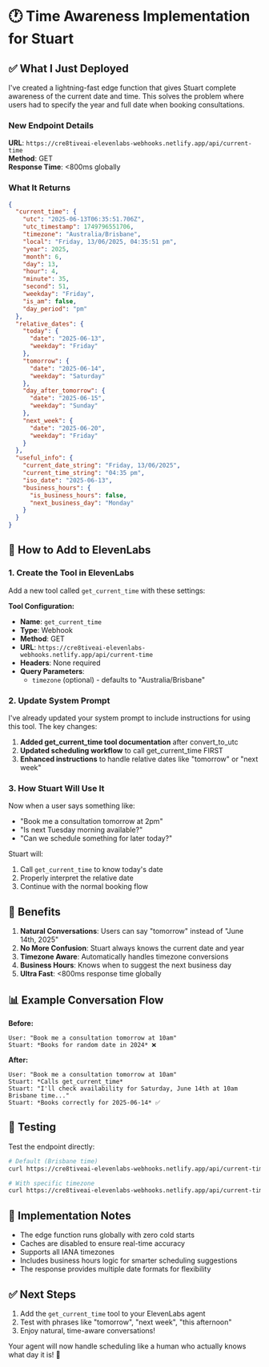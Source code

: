 # 🕐 Time Awareness Implementation for Stuart

## ✅ What I Just Deployed

I've created a lightning-fast edge function that gives Stuart complete awareness of the current date and time. This solves the problem where users had to specify the year and full date when booking consultations.

### New Endpoint Details

**URL**: `https://cre8tiveai-elevenlabs-webhooks.netlify.app/api/current-time`  
**Method**: GET  
**Response Time**: <800ms globally

### What It Returns

```json
{
  "current_time": {
    "utc": "2025-06-13T06:35:51.706Z",
    "utc_timestamp": 1749796551706,
    "timezone": "Australia/Brisbane",
    "local": "Friday, 13/06/2025, 04:35:51 pm",
    "year": 2025,
    "month": 6,
    "day": 13,
    "hour": 4,
    "minute": 35,
    "second": 51,
    "weekday": "Friday",
    "is_am": false,
    "day_period": "pm"
  },
  "relative_dates": {
    "today": {
      "date": "2025-06-13",
      "weekday": "Friday"
    },
    "tomorrow": {
      "date": "2025-06-14",
      "weekday": "Saturday"
    },
    "day_after_tomorrow": {
      "date": "2025-06-15",
      "weekday": "Sunday"
    },
    "next_week": {
      "date": "2025-06-20",
      "weekday": "Friday"
    }
  },
  "useful_info": {
    "current_date_string": "Friday, 13/06/2025",
    "current_time_string": "04:35 pm",
    "iso_date": "2025-06-13",
    "business_hours": {
      "is_business_hours": false,
      "next_business_day": "Monday"
    }
  }
}
```

## 🔧 How to Add to ElevenLabs

### 1. Create the Tool in ElevenLabs

Add a new tool called `get_current_time` with these settings:

**Tool Configuration:**
- **Name**: `get_current_time`
- **Type**: Webhook
- **Method**: GET
- **URL**: `https://cre8tiveai-elevenlabs-webhooks.netlify.app/api/current-time`
- **Headers**: None required
- **Query Parameters**: 
  - `timezone` (optional) - defaults to "Australia/Brisbane"

### 2. Update System Prompt

I've already updated your system prompt to include instructions for using this tool. The key changes:

1. **Added get_current_time tool documentation** after convert_to_utc
2. **Updated scheduling workflow** to call get_current_time FIRST
3. **Enhanced instructions** to handle relative dates like "tomorrow" or "next week"

### 3. How Stuart Will Use It

Now when a user says something like:
- "Book me a consultation tomorrow at 2pm"
- "Is next Tuesday morning available?"
- "Can we schedule something for later today?"

Stuart will:
1. Call `get_current_time` to know today's date
2. Properly interpret the relative date
3. Continue with the normal booking flow

## 🎯 Benefits

1. **Natural Conversations**: Users can say "tomorrow" instead of "June 14th, 2025"
2. **No More Confusion**: Stuart always knows the current date and year
3. **Timezone Aware**: Automatically handles timezone conversions
4. **Business Hours**: Knows when to suggest the next business day
5. **Ultra Fast**: <800ms response time globally

## 📊 Example Conversation Flow

**Before:**
```
User: "Book me a consultation tomorrow at 10am"
Stuart: *Books for random date in 2024* ❌
```

**After:**
```
User: "Book me a consultation tomorrow at 10am"
Stuart: *Calls get_current_time*
Stuart: "I'll check availability for Saturday, June 14th at 10am Brisbane time..."
Stuart: *Books correctly for 2025-06-14* ✅
```

## 🧪 Testing

Test the endpoint directly:
```bash
# Default (Brisbane time)
curl https://cre8tiveai-elevenlabs-webhooks.netlify.app/api/current-time

# With specific timezone
curl https://cre8tiveai-elevenlabs-webhooks.netlify.app/api/current-time?timezone=America/New_York
```

## 📝 Implementation Notes

- The edge function runs globally with zero cold starts
- Caches are disabled to ensure real-time accuracy
- Supports all IANA timezones
- Includes business hours logic for smarter scheduling suggestions
- The response provides multiple date formats for flexibility

## ✅ Next Steps

1. Add the `get_current_time` tool to your ElevenLabs agent
2. Test with phrases like "tomorrow", "next week", "this afternoon"
3. Enjoy natural, time-aware conversations!

Your agent will now handle scheduling like a human who actually knows what day it is! 🎉